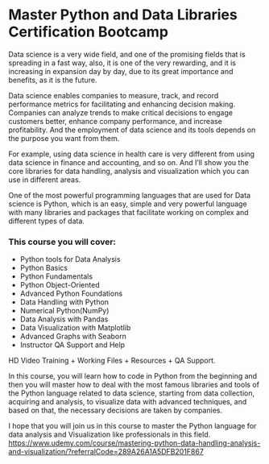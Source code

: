 # Master Python and Data Libraries Certification Bootcamp

Data science is a very wide field, and one of the promising fields that is spreading in a fast way, also, it is one of the very rewarding, and it is increasing in expansion day by day, due to its great importance and benefits, as it is the future.

Data science enables companies to measure, track, and record performance metrics for facilitating and enhancing decision making. Companies can analyze trends to make critical decisions to engage customers better, enhance company performance, and increase profitability.
And the employment of data science and its tools depends on the purpose you want from them.

For example, using data science in health care is very different from using data science in finance and accounting, and so on. And I’ll show you the core libraries for data handling, analysis and visualization which you can use in different areas.

One of the most powerful programming languages that are used for Data science is Python, which is an easy, simple and very powerful language with many libraries and packages that facilitate working on complex and different types of data.

### This course you will cover:
* Python tools for Data Analysis
* Python Basics
* Python Fundamentals
* Python Object-Oriented
* Advanced Python Foundations
* Data Handling with Python
* Numerical Python(NumPy)
* Data Analysis with Pandas
* Data Visualization with Matplotlib
* Advanced Graphs with Seaborn
* Instructor QA Support and Help

HD Video Training + Working Files + Resources + QA Support.

In this course, you will learn how to code in Python from the beginning and then you will master how to deal with the most famous libraries and tools of the Python language related to data science, starting from data collection, acquiring and analysis, to visualize data with advanced techniques, and based on that, the necessary decisions are taken by companies.


I hope that you will join us in this course to master the Python language for data analysis and Visualization like professionals in this field.
https://www.udemy.com/course/mastering-python-data-handling-analysis-and-visualization/?referralCode=289A26A1A5DFB201F867
